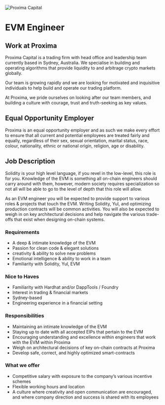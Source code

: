 <!-- markdownlint-disable-next-line MD041 -->
![Proxima Capital](images/Proxima.png "Proxima Capital")

# EVM Engineer

## Work at Proxima

Proxima Capital is a trading firm with head office and leadership team currently
based in Sydney, Australia. We specialise in building and operating algorithms
that provide liquidity to and arbitrage crypto markets globally.

Our team is growing rapidly and we are looking for motivated and inquisitive
individuals to help build and operate our trading platform.

At Proxima, we pride ourselves on looking after our team members, and building a
culture with courage, trust and truth-seeking as key values.

## Equal Opportunity Employer

Proxima is an equal opportunity employer and as such we make every effort to
ensure that all current and potential employees are treated fairly and equally,
regardless of their sex, sexual orientation, marital status, race, colour,
nationality, ethnic or national origin, religion, age or disability.

## Job Description

Solidity is your high level language, if you revel in the low-level, this role
is for you. Knowledge of the EVM is something all on-chain engineers should
carry around with them, however, modern society requires specialization so not
all will be able to go to the level of depth that this role will allow.

As an EVM engineer you will be expected to provide support to various roles &
projects that touch the EVM. Writing Solidity, Yul, and optimizing production
contracts will be common activities. You will also be expected to weigh in on
key architectural decisions and help navigate the various trade-offs that exist
when designing on-chain systems.

### Requirements

- A deep & intimate knowledge of the EVM
- Passion for clean code & elegant solutions
- creativity & ability to solve new problems
- Emotional intelligence & ability to work in a team
- Familiarity with Solidity, Yul, EVM

### Nice to Haves

- Familiarity with Hardhat and/or DappTools / Foundry
- Interest in trading & financial markets
- Sydney-based
- Engineering experience in a financial setting

### Responsibilities

- Maintaining an intimate knowledge of the EVM
- Staying up to date with all accepted EIPs that pertain to the EVM
- Encouraging understanding and excellence within engineers that work with the
  EVM within Proxima
- Weigh on architectural decisions of key on-chain contracts at Proxima
- Develop safe, correct, and highly optimized smart-contracts

### What we offer

- Competitive salary with exposure to the company’s various incentive schemes
- Flexible working hours and location
- A culture where creativity and open communication are encouraged, and where
  company direction and success is shared with its employees
